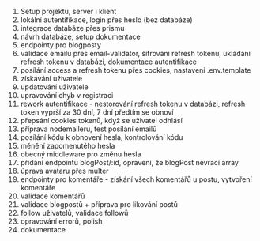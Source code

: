 1. Setup projektu, server i klient
2. lokální autentifikace, login přes heslo (bez databáze)
3. integrace databáze přes prismu
4. návrh databáze, setup dokumentace
5. endpointy pro blogposty
6. validace emailu přes email-validator, šifrování refresh tokenu, ukládání refresh tokenu v databázi, dokumentace autentifikace
7. posílání access a refresh tokenu přes cookies, nastavení .env.template
8. získávání uživatele
9. updatování uživatele
10. upravování chyb v registraci
11. rework autentifikace - nestorování refresh tokenu v databázi, refresh token vyprší za 30 dní, 7 dní předtím se obnoví
12. přepsání cookies tokenů, když se uživatel odhlásí
13. příprava nodemaileru, test posílání emailů
14. posílání kódu k obnovení hesla, kontrolování kódu
15. měnění zapomenutého hesla
16. obecný middleware pro změnu hesla
17. přidání endpointu blogPost/:id, opravení, že blogPost nevrací array
18. úprava avataru přes multer
19. endpointy pro komentáře - získání všech komentářů u postu, vytvoření komentáře
20. validace komentářů
21. validace blogpostů + příprava pro likování postů
22. follow uživatelů, validace followů
23. opravování errorů, polish
24. dokumentace